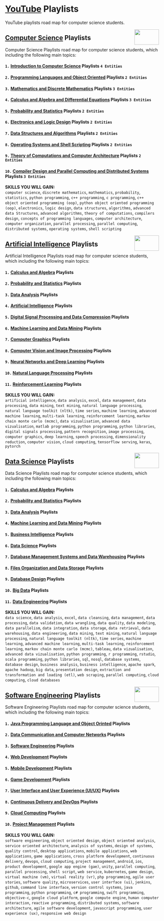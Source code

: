 # [YouTube](https://www.youtube.com/) Playlists
YouTube playlists road map for computer science students.

<img align="right" width="80" height="50" src="https://github.com/cs-MohamedAyman/YouTube-Playlists/blob/master/organizations-logos/youtube.jpg">

## [Computer Science](https://github.com/cs-MohamedAyman/YouTube-Playlists/tree/master/Computer-Science-Playlists/README.md) Playlists
Computer Science Playlists road map for computer science students, which including the following main topics:

#### `1.` [Introduction to Computer Science](https://github.com/cs-MohamedAyman/YouTube-Playlists/tree/master/Computer-Science-Playlists/README.md) Playlists `4 Entities`
#### `2.` [Programming Languages and Object Oriented](https://github.com/cs-MohamedAyman/YouTube-Playlists/tree/master/Computer-Science-Playlists/README.md) Playlists `2 Entities`
#### `3.` [Mathematics and Discrete Mathematics](https://github.com/cs-MohamedAyman/YouTube-Playlists/tree/master/Computer-Science-Playlists/README.md) Playlists `3 Entities`
#### `4.` [Calculus and Algebra and Differential Equations](https://github.com/cs-MohamedAyman/YouTube-Playlists/tree/master/Computer-Science-Playlists/README.md) Playlists `3 Entities`
#### `5.` [Probability and Statistics](https://github.com/cs-MohamedAyman/YouTube-Playlists/tree/master/Computer-Science-Playlists/README.md) Playlists `2 Entities`
#### `6.` [Electronics and Logic Design](https://github.com/cs-MohamedAyman/YouTube-Playlists/tree/master/Computer-Science-Playlists/README.md) Playlists `2 Entities`
#### `7.` [Data Structures and Algorithms](https://github.com/cs-MohamedAyman/YouTube-Playlists/tree/master/Computer-Science-Playlists/README.md) Playlists `2 Entities`
#### `8.` [Operating Systems and Shell Scripting](https://github.com/cs-MohamedAyman/YouTube-Playlists/tree/master/Computer-Science-Playlists/README.md) Playlists `2 Entities`
#### `9.` [Theory of Computations and Computer Architecture](https://github.com/cs-MohamedAyman/YouTube-Playlists/tree/master/Computer-Science-Playlists/README.md) Playlists `2 Entities`
#### `10.` [Compiler Design and Parallel Computing and Distributed Systems](https://github.com/cs-MohamedAyman/YouTube-Playlists/tree/master/Computer-Science-Playlists/README.md) Playlists `3 Entities`

**SKILLS YOU WILL GAIN:**<br>
`computer science`, `discrete mathematics`, `mathematics`, `probability`, `statistics`, `python programming`, `c++ programming`, `c programming`, `c++ object oriented programming (oop)`, `python object oriented programming (oop)`, `electronics`, `logic design`, `data structures`, `algorithms`, `advanced data Structures`, `advanced algorithms`, `theory of computations`, `compilers design`, `concepts of programming languages`, `computer architecture`, `computer organization`, `parallel processing`, `parallel computing`, `distributed systems`, `operating systems`, `shell scripting`

<img align="right" width="80" height="50" src="https://github.com/cs-MohamedAyman/YouTube-Playlists/blob/master/organizations-logos/youtube.jpg">

## [Artificial Intelligence](https://github.com/cs-MohamedAyman/YouTube-Playlists/tree/master/Artificial-Intelligence-Playlists/README.md) Playlists
Artificial Intelligence Playlists road map for computer science students, which including the following main topics:

#### `1.` [Calculus and Algebra](https://github.com/cs-MohamedAyman/YouTube-Playlists/tree/master/Artificial-Intelligence-Playlists/README.md) Playlists
#### `2.` [Probability and Statistics](https://github.com/cs-MohamedAyman/YouTube-Playlists/tree/master/Artificial-Intelligence-Playlists/README.md) Playlists
#### `3.` [Data Analysis](https://github.com/cs-MohamedAyman/YouTube-Playlists/tree/master/Artificial-Intelligence-Playlists/README.md) Playlists
#### `4.` [Artificial Intelligence](https://github.com/cs-MohamedAyman/YouTube-Playlists/tree/master/Artificial-Intelligence-Playlists/README.md) Playlists
#### `5.` [Digital Signal Processing and Data Compression](https://github.com/cs-MohamedAyman/YouTube-Playlists/tree/master/Artificial-Intelligence-Playlists/README.md) Playlists
#### `6.` [Machine Learning and Data Mining](https://github.com/cs-MohamedAyman/YouTube-Playlists/tree/master/Artificial-Intelligence-Playlists/README.md) Playlists
#### `7.` [Computer Graphics](https://github.com/cs-MohamedAyman/YouTube-Playlists/tree/master/Artificial-Intelligence-Playlists/README.md) Playlists
#### `8.` [Computer Vision and Image Processing](https://github.com/cs-MohamedAyman/YouTube-Playlists/tree/master/Artificial-Intelligence-Playlists/README.md) Playlists
#### `9.` [Neural Networks and Deep Learning](https://github.com/cs-MohamedAyman/YouTube-Playlists/tree/master/Artificial-Intelligence-Playlists/README.md) Playlists
#### `10.` [Natural Language Processing](https://github.com/cs-MohamedAyman/YouTube-Playlists/tree/master/Artificial-Intelligence-Playlists/README.md) Playlists
#### `11.` [Reinforcement Learning](https://github.com/cs-MohamedAyman/YouTube-Playlists/tree/master/Artificial-Intelligence-Playlists/README.md) Playlists

**SKILLS YOU WILL GAIN:**<br>
`artificial intelligence`, `data analysis`, `excel`, `data management`, `data processing`, `data mining`, `text mining`, `natural language processing`, `natural language toolkit (nltk)`, `time series`, `machine learning`, `advanced machine learning`, `multi-task learning`, `reinforcement learning`, `markov chain monte carlo (mcmc)`, `data vizualisation`, `advanced data vizualisation`, `matlab programming`, `python programming`, `python libraries`, `digital signals processing`, `pattern recognition`, `image processing`, `computer graphics`, `deep learning`, `speech processing`, `dimensionality reduction`, `computer vision`, `cloud computing`, `tensorflow serving`, `keras`, `pytorch`

<img align="right" width="80" height="50" src="https://github.com/cs-MohamedAyman/YouTube-Playlists/blob/master/organizations-logos/youtube.jpg">

## [Data Science](https://github.com/cs-MohamedAyman/YouTube-Playlists/tree/master/Data-Science-Playlists/README.md) Playlists
Data Science Playlists road map for computer science students, which including the following main topics:

#### `1.` [Calculus and Algebra](https://github.com/cs-MohamedAyman/YouTube-Playlists/tree/master/Data-Science-Playlists/README.md) Playlists
#### `2.` [Probability and Statistics](https://github.com/cs-MohamedAyman/YouTube-Playlists/tree/master/Data-Science-Playlists/README.md) Playlists
#### `3.` [Data Analysis](https://github.com/cs-MohamedAyman/YouTube-Playlists/tree/master/Data-Science-Playlists/README.md) Playlists
#### `4.` [Machine Learning and Data Mining](https://github.com/cs-MohamedAyman/YouTube-Playlists/tree/master/Data-Science-Playlists/README.md) Playlists
#### `5.` [Business Intelligence](https://github.com/cs-MohamedAyman/YouTube-Playlists/tree/master/Data-Science-Playlists/README.md) Playlists
#### `6.` [Data Science](https://github.com/cs-MohamedAyman/YouTube-Playlists/tree/master/Data-Science-Playlists/README.md) Playlists
#### `7.` [Database Management Systems and Data Warehousing](https://github.com/cs-MohamedAyman/YouTube-Playlists/tree/master/Data-Science-Playlists/README.md) Playlists
#### `8.` [Files Organization and Data Storage](https://github.com/cs-MohamedAyman/YouTube-Playlists/tree/master/Data-Science-Playlists/README.md) Playlists
#### `9.` [Database Design](https://github.com/cs-MohamedAyman/YouTube-Playlists/tree/master/Data-Science-Playlists/README.md) Playlists
#### `10.` [Big Data](https://github.com/cs-MohamedAyman/YouTube-Playlists/tree/master/Data-Science-Playlists/README.md) Playlists
#### `11.` [Data Engineering](https://github.com/cs-MohamedAyman/YouTube-Playlists/tree/master/Data-Science-Playlists/README.md) Playlists

**SKILLS YOU WILL GAIN:**<br>
`data science`, `data analysis`, `excel`, `data cleansing`, `data management`, `data processing`, `data validation`, `data wrangling`, `data quality`, `data modeling`, `data parallelism`, `data integration`, `data storage`, `data retrieval`, `data warehousing`, `data engineering`, `data mining`, `text mining`, `natural language processing`, `natural language toolkit (nltk)`, `time series`, `machine learning`, `advanced machine learning`, `multi-task learning`, `reinforcement learning`, `markov chain monte carlo (mcmc)`, `tableau`, `data vizualisation`, `advanced data vizualisation`, `python programming`, `r programming`, `rstudio`, `scala programming`, `python libraries`, `sql`, `nosql`, `database systems`, `database design`, `business analysis`, `business intelligence`, `apache spark`, `apache hadoop`, `big data`, `presentation design`, `extraction and transformation and loading (etl)`, `web scraping`, `parallel computing`, `cloud computing`, `cloud databases`

<img align="right" width="80" height="50" src="https://github.com/cs-MohamedAyman/YouTube-Playlists/blob/master/organizations-logos/youtube.jpg">

## [Software Engineering](https://github.com/cs-MohamedAyman/YouTube-Playlists/tree/master/Software-Engineering-Playlists/README.md) Playlists
Software Engineering Playlists road map for computer science students, which including the following main topics:

#### `1.` [Java Programming Language and Object Orinted](https://github.com/cs-MohamedAyman/YouTube-Playlists/tree/master/Software-Engineering-Playlists/README.md) Playlists
#### `2.` [Data Communication and Computer Networks](https://github.com/cs-MohamedAyman/YouTube-Playlists/tree/master/Software-Engineering-Playlists/README.md) Playlists
#### `3.` [Software Engineering](https://github.com/cs-MohamedAyman/YouTube-Playlists/tree/master/Software-Engineering-Playlists/README.md) Playlists
#### `4.` [Web Development](https://github.com/cs-MohamedAyman/YouTube-Playlists/tree/master/Software-Engineering-Playlists/README.md) Playlists
#### `5.` [Mobile Development](https://github.com/cs-MohamedAyman/YouTube-Playlists/tree/master/Software-Engineering-Playlists/README.md) Playlists
#### `6.` [Game Development](https://github.com/cs-MohamedAyman/YouTube-Playlists/tree/master/Software-Engineering-Playlists/README.md) Playlists
#### `7.` [User Interface and User Experience (UI/UX)](https://github.com/cs-MohamedAyman/YouTube-Playlists/tree/master/Software-Engineering-Playlists/README.md) Playlists
#### `8.` [Continuous Delivery and DevOps](https://github.com/cs-MohamedAyman/YouTube-Playlists/tree/master/Software-Engineering-Playlists/README.md) Playlists
#### `9.` [Cloud Computing](https://github.com/cs-MohamedAyman/YouTube-Playlists/tree/master/Software-Engineering-Playlists/README.md) Playlists
#### `10.` [Project Management](https://github.com/cs-MohamedAyman/YouTube-Playlists/tree/master/Software-Engineering-Playlists/README.md) Playlists

**SKILLS YOU WILL GAIN:**<br>
`software engineering`, `object oriented design`, `object oriented analysis`, `service oriented architecture`, `analysis of systems`, `design of systems`, `quality control`, `desktop applications`, `mobile applications`, `web applications`, `game applications`, `cross platform development`, `continuous delivery`, `devops`, `cloud computing`, `project management`, `android`, `ios`, `product development`, `google app engine (gae)`, `unity`, `parallel computing`, `parallel processing`, `shell script`, `web service`, `kubernetes`, `game design`, `virtual machine (vm)`, `virtual reality (vr)`, `php programming`, `agile user stories`, `software quality`, `microservices`, `user interface (ui)`, `jenkins`, `github`, `command line interface`, `version control systems`, `java programming`, `python programming`, `c# programming`, `swift programming`, `objective-c`, `google cloud platform`, `google compute engine`, `human computer interaction`, `reactive programming`, `distributed systems`, `software architecture`, `agile software development`, `javascript programming`, `user experience (ux)`, `responsive web design`

